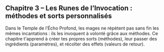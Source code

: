 ## Chapitre 3 – Les Runes de l’Invocation : méthodes et sorts personnalisés

Dans le Temple de l’Écho Profond, les mages ne répètent pas sans fin les mêmes incantations : ils les invoquent à volonté grâce aux méthodes. Ce chapitre t'apprend à créer tes propres sorts (méthodes), leur passer des ingrédients (paramètres), et récolter des effets (valeurs de retour).

